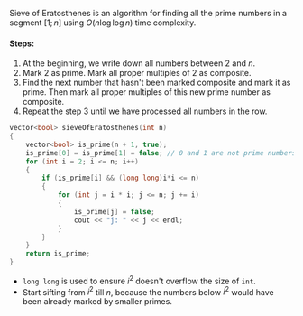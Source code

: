 Sieve of Eratosthenes is an algorithm for finding all the prime numbers in a segment $[1;n]$ using $O(n\log\log n)$ time complexity.
#### Steps:
1. At the beginning, we write down all numbers between $2$ and $n$.
2. Mark $2$ as prime. Mark all proper multiples of $2$ as composite.
3. Find the next number that hasn't been marked composite and mark it as prime. Then mark all proper multiples of this new prime number as composite.
4. Repeat the step $3$ until we have processed all numbers in the row.
```cpp
vector<bool> sieveOfEratosthenes(int n)
{
	vector<bool> is_prime(n + 1, true);
	is_prime[0] = is_prime[1] = false; // 0 and 1 are not prime numbers
	for (int i = 2; i <= n; i++)
	{
		if (is_prime[i] && (long long)i*i <= n)
		{
			for (int j = i * i; j <= n; j += i)
			{
				is_prime[j] = false;
				cout << "j: " << j << endl;
			}
		}
	}
	return is_prime;
}
```
- `long long` is used to ensure $i^2$ doesn't overflow the size of `int`.
- Start sifting from $i^2$ till $n$, because the numbers below $i^2$ would have been already marked by smaller primes.